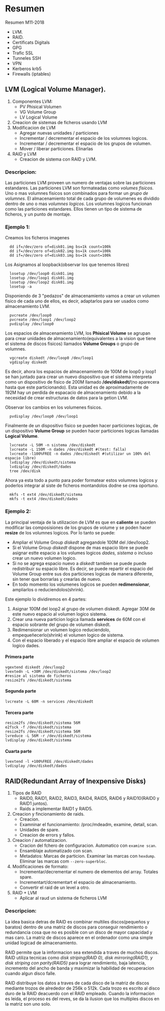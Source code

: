 # Resumen

Resumen M11-2018

- LVM.
- RAID.
- Certificats Digitals
- GPG
- Trafic SSL
- Tunneles SSH
- VPN
- Kerberos krb5
- Firewalls (iptables)


## LVM (Logical Volume Manager).

1. Componentes LVM:
    - PV Phisical Volumen
    - VG Volume Group
    - LV Logical Volume
2. Creacion de sistemas de ficheros usando LVM
3. Modificacion de LVM
    - Agregar nuevas unidades / particiones
    - Incrementar / decrementar el espacio de los volumnes logicos.
    - Incrementar / decrementar el espacio de los grupos de volumen.
    - Mover / liberar particiones. Elinarlas
4. RAID y LVM
    - Creacion de sistema con RAID y LVM.

### Descripcion:

Las particiones LVM proveen un numero de ventajas sobre las particiones
estandares. Las particiones LVM son formateadas como *volumes fisicos*.
Uno o mas volumnes fisicos son combinados para formar un *grupo de volumnes*.
El almacenamiento total de cada grupo de volumenes es dividido dentro de
uno o mas *volumnes logicos*. Los volumnes logicos funcionan como las
particiones estandares. Ellos tienen un tipo de sistema de ficheros, y un
punto de montaje.

### Ejemplo 1:

Creamos los ficheros imagenes

      dd if=/dev/zero of=disk01.img bs=1k count=100k
      dd if=/dev/zero of=disk02.img bs=1k count=100k
      dd if=/dev/zero of=disk03.img bs=1k count=100k

Los Asignamos al loopback(observar los que tenemos libres)

      losetup /dev/loop0 disk01.img
      losetup /dev/loop1 disk01.img
      losetup /dev/loop2 disk01.img
      losetup -a

Disponiendo de 3 "pedazos" de almacenamiento vamos a crear un volumen 
fisico de cada uno de ellos, es decir, adaptarlos para ser usados como 
almacenamiento LVM.

      pvcreate /dev/loop0
      pvcreate /dev/loop1 /dev/loop2
      pvdisplay /dev/loop0

Los espacios de almacenamiento LVM, los **Phisical Volume** se agrupan 
para crear unidades de almacenamiento(equivalentes a la vision que tiene 
el sistema de discos fisicos) llamados **Volume Groups** o grupo de volumnes.

      vgcreate diskedt /dev/loop0 /dev/loop1
      vgdisplay diskedt
      
Es decir, ahora los espacios de almacenamiento de 100M de loop0 y loop1 
se han juntado para crear un nuevo dispositivo que el sistema interpreta
como un dispositivo de fisico de 200M llamado **/dev/diskedt/**(no aparecera 
hasta que este particionando). Esta unidad es de aproximadamente de 192M 
hay un perdida de espacacio de almacenamiento debido a la necesidad de crear 
estructuras de datos para la getion LVM. 

Observar los cambios en los volumenes fisicos.

      pvdisplay /dev/loop0 /dev/loop1
      
Finalmente de un dispositivo fisico se pueden hacer particiones logicas,
de un dispositivo **Volume Group** se pueden hacer particiones logicas
llamadas **Logical Volume**.

      lvcreate -L 50M -n sistema /dev/diskedt
      lvcreate -L 150M -n dades /dev/diskedt #(test: falla)
      lvcreate -l100%FREE -n dades /dev/diskedt #(utilizar un 100% del espacio libre)
      lvdisplay /dev/diskedt/sistema
      lvdisplay /dev/diskedt/dades
      tree /dev/disk

Ahora ya esta todo a punto para poder formatear estos volumnes logicos
y poderlos integrar al siste de ficheros montandolos dodne se crea
oportuno.

      mkfs -t ext4 /dev/diskedt/sistema
      mkfs -t ext4 /dev/diskedt/dades

### Ejemplo 2:

La principal ventaja de la utilizacion de LVM es que en **caliente** se 
pueden modificar las composisiones de los grupos de volume y se poden hacer 
**resize** de los volumnes logicos. Por lo tanto se puede:

- Ampliar el Volume Group *diskedt* agregandole 100M del /dev/loop2.
- Si el Volume Group *diskedt* dispone de mas espacio libre se puede
asignar estte espacio a los volumes logicos *dades, sistema* o incluso
crear un nuevo volumen logico.
- Si no se agrega espacio nuevo a *diskedt* tambien se puede puede
redistribuir su espacio libre. Es decir, se puede repartir el espacio
del Volume Group entre sus dos particiones logicas de manera diferente, 
sin tener que borrarlas y crearlas de nuevo.
- En todo momento los volumenes logicos se pueden **redimensionar**,
ampliarlos o reduciendolos(shrink).

Este ejemplo lo dividiremos en 4 partes:

1. Asignar 100M del loop2 al grupo de volumen diskedt. Agregar 30M de este 
nuevo espacio al volumen logico sistema.
2. Crear una nueva particion logica llamada **services** de 60M con el 
espacio sobrante del grupo de volumen diskedt.
3. Redimensionar un volumen logico reduciendolo, empequeñecerlo(shrink) el 
volumen logico de sistema.
4. Con el espacio liberado y el espacio libre ampliar el espacio de 
volumen logico dades.

#### Primera parte

    vgextend diskedt /dev/loop2
    lvextedn -L +30M /dev/diskedt/sistema /dev/loop2
    #resize al sistema de ficheros
    resize2fs /dev/diskedt/sistema

#### Segunda parte
  
    lvcreate -L 60M -n services /dev/diskedt

#### Tercera parte

    resize2fs /dev/diskedt/sistema 56M
    e2fsck -f /dev/diskedt/sistema
    resize2fs /dev/diskedt/sistema 56M
    lvreduce -L 56M -r /dev/diskedt/sistema
    lvdisplay /dev/diskedt/sistema

#### Cuarta parte

    lvextend -l +100%FREE /dev/diskedt/dades
    lvdisplay /dev/diskedt/dades

## RAID(Redundant Array of Inexpensive Disks)

1. Tipos de RAID
    - RAID0, RAID1, RAID2, RAID3, RAID4, RAID5, RAID6 y RAID10(RAID0 y RAID1 juntos).
    - Raids a implementar RAID1 y RAID5.
2. Creacion y fincionamiento de raids.
    - Creacion.
    - Examninar el funcionamiento: /proc/mdeadm, examine, detail, scan.
    - Unidades de spare.
    - Creacion  de errors y fallos.
3. Creacion / automatizacion.
    - Cracion del fchero de configuracion. Automatico con `examine scan`.
    - Ensamblaje automatizado con scan.
    - Metadatos: Marcas de particion. Examinar las marcas con `hexdump`.
    Eliminar las marcas com `--zero-superbloc`.
4. Modificaciones de formato:
    - Incrementar/decrementar el numero de elementos del array. Totales 
    spare.
    - Incrementart/dcrementart el espacio de almacenamiento.
    - Convertir el raid de un level a otro.
5. RAID + LVM
    - Aplicar al raud un sistema de ficheros LVM
    
### Descripcion:

La idea basica detras de RAID es combinar multiles discos(pequeños y baratos)
dentro de una matriz de discos para conseguir rendimiento o redundancia
cosa que no es posible con un disco de mayor capacidad y mas caro. La 
matriz de discos aparece en el ordenador como una simple unidad logicad
de almacenamiento.

RAID permite que la imformacion sea extendida a traves de muchos discos.
RAID utiliza tecnicas como  *disk striping(RAID 0), disk mirroring(RAID1),
y  disk striping con parity(RAID5)* para lograr rendimiento, baja latencia,
incremento del ancho de banda y maximizar la habilidad de recuperacion
cuando algun disco falle.

RAID distribuye los datos a traves de cada disco de la matriz de discos
mediante trozos de alrededor de 256k o 512k. Cada trozo es escrito al disco
duro de la RAID deacuerdo con el RAID empleado. Cuando la informacion es
leida, el proceso es del reves, se da la ilusion que los multiples discos
en la matriz son uno solo.

